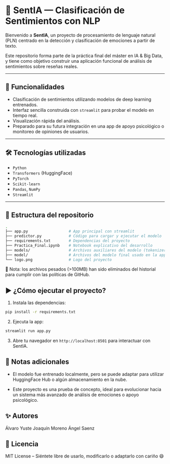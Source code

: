 # 🧠 SentIA — Clasificación de Sentimientos con NLP

Bienvenido a **SentIA**, un proyecto de procesamiento de lenguaje natural (PLN) centrado en la detección y clasificación de emociones a partir de texto.

Este repositorio forma parte de la práctica final del máster en IA & Big Data, y tiene como objetivo construir una aplicación funcional de análisis de sentimientos sobre reseñas reales.

---

## 🚀 Funcionalidades

- Clasificación de sentimientos utilizando modelos de deep learning entrenados.
- Interfaz sencilla construida con `streamlit` para probar el modelo en tiempo real.
- Visualización rápida del análisis.
- Preparado para su futura integración en una app de apoyo psicológico o monitoreo de opiniones de usuarios.

---

## 🛠️ Tecnologías utilizadas

- `Python`
- `Transformers` (HuggingFace)
- `PyTorch`
- `Scikit-learn`
- `Pandas`, `NumPy`
- `Streamlit`

---

## 📂 Estructura del repositorio

```bash
.
├── app.py                  # App principal con streamlit
├── predictor.py            # Código para cargar y ejecutar el modelo
├── requirements.txt        # Dependencias del proyecto
├── Practica_Final.ipynb    # Notebook explicativo del desarrollo
├── models/                 # Archivos auxiliares del modelo (tokenizer, config, etc. para los modelos de prueba del notebook)
├── model/                  # Archivos del modelo final usado en la app (La carpeta hay que cumplimentarla con los archivos del link que se indica mas adelante)
└── logo.png                # Logo del proyecto
```
🧼 Nota: los archivos pesados (>100MB) han sido eliminados del historial para cumplir con las políticas de GitHub.

## ▶️ ¿Cómo ejecutar el proyecto?

1. Instala las dependencias:

```bash
pip install -r requirements.txt
```

2. Ejecuta la app:

```bash
streamlit run app.py
```

3. Abre tu navegador en `http://localhost:8501` para interactuar con SentIA.

## 📌 Notas adicionales

- El modelo fue entrenado localmente, pero se puede adaptar para utilizar HuggingFace Hub o algún almacenamiento en la nube.

- Este proyecto es una prueba de concepto, ideal para evolucionar hacia un sistema más avanzado de análisis de emociones o apoyo psicológico.

## ✨ Autores
Álvaro Yuste
Joaquín Moreno
Ángel Saenz

## 📄 Licencia
MIT License – Siéntete libre de usarlo, modificarlo o adaptarlo con cariño 😄
